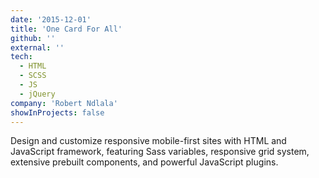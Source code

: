 ```yaml
---
date: '2015-12-01'
title: 'One Card For All'
github: ''
external: ''
tech:
  - HTML
  - SCSS
  - JS
  - jQuery
company: 'Robert Ndlala'
showInProjects: false
---
```


Design and customize responsive mobile-first sites with HTML and JavaScript framework, featuring Sass variables, responsive grid system, extensive prebuilt components, and powerful JavaScript plugins.
